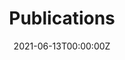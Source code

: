 ---
date: "2021-06-13T00:00:00Z"
summary: List of publications
title: Publications
type: widget_page
cms_exclude: true

# View.
#   1 = List
#   2 = Compact
#   3 = Card
#   4 = Citation
view: 4

# Optional header image (relative to `static/media/` folder).
header:
  caption: ""
  image: ""
---